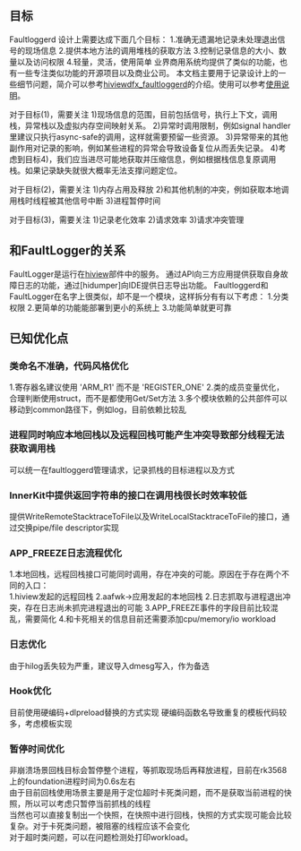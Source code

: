 ## 目标
Faultloggerd 设计上需要达成下面几个目标：
1.准确无遗漏地记录未处理退出信号的现场信息
2.提供本地方法的调用堆栈的获取方法
3.控制记录信息的大小、数量以及访问权限
4.轻量，灵活，使用简单
业界商用系统均提供了类似的功能，也有一些专注类似功能的开源项目以及商业公司。
本文档主要用于记录设计上的一些细节问题，简介可以参考[hiviewdfx\_faultloggerd](https://gitcode.com/openharmony/hiviewdfx_faultloggerd/blob/master/README_zh.md)的介绍。使用可以参考[使用说明](https://gitcode.com/openharmony/hiviewdfx_faultloggerd/blob/master/docs/usage.md)。

对于目标(1)，需要关注
1)现场信息的范围，目前包括信号，执行上下文，调用栈，异常栈以及虚拟内存空间映射关系。
2)异常时调用限制，例如signal handler里建议只执行async-safe的调用，这样就需要预留一些资源。
3)异常带来的其他副作用对记录的影响，例如某些进程的异常会导致设备复位从而丢失记录。
4)考虑到目标4)，我们应当进尽可能地获取并压缩信息，例如根据栈信息复原调用栈。如果记录缺失就很大概率无法支撑问题定位。

对于目标(2)，需要关注
1)内存占用及释放
2)和其他机制的冲突，例如获取本地调用栈时线程被其他信号中断
3)进程暂停时间

对于目标(3)，需要关注
1)记录老化效率
2)请求效率
3)请求冲突管理

## 和FaultLogger的关系
FaultLogger是运行在[hiview](https://gitcode.com/openharmony/hiviewdfx_hiview/blob/master/README_zh.md)部件中的服务。
通过API向三方应用提供获取自身故障日志的功能，通过[hidumper]向IDE提供日志导出功能。
Faultloggerd和FaultLogger在名字上很类似，却不是一个模块，这样拆分有有以下考虑：
1.分类权限
2.更简单的功能能部署到更小的系统上
3.功能简单就更可靠

## 已知优化点
### 类命名不准确，代码风格优化
1.寄存器名建议使用 'ARM_R1' 而不是 'REGISTER_ONE'
2.类的成员变量优化，合理判断使用struct，而不是都使用Get/Set方法
3.多个模块依赖的公共部件可以移动到common路径下，例如log，目前依赖比较乱

### 进程同时响应本地回栈以及远程回栈可能产生冲突导致部分线程无法获取调用栈
可以统一在faultloggerd管理请求，记录抓栈的目标进程以及方式

### InnerKit中提供返回字符串的接口在调用栈很长时效率较低
提供WriteRemoteStacktraceToFile以及WriteLocalStacktraceToFile的接口，通过交换pipe/file descriptor实现

### APP_FREEZE日志流程优化
1.本地回栈，远程回栈接口可能同时调用，存在冲突的可能。原因在于存在两个不同的入口：\
1.hiview发起的远程回栈
2.aafwk->应用发起的本地回栈
2.日志抓取与进程退出冲突，存在日志尚未抓完进程退出的可能
3.APP_FREEZE事件的字段目前比较混乱，需要简化
4.和卡死相关的信息目前还需要添加cpu/memory/io workload

### 日志优化
由于hilog丢失较为严重，建议导入dmesg写入，作为备选

### Hook优化
目前使用硬编码+dlpreload替换的方式实现
硬编码函数名导致重复的模板代码较多，考虑模板实现

### 暂停时间优化
非崩溃场景回栈目标会暂停整个进程，等抓取现场后再释放进程，目前在rk3568上的foundation进程时间为0.6s左右 \
由于目前回栈使用场景主要是用于定位超时卡死类问题，而不是获取当前进程的快照，所以可以考虑只暂停当前抓栈的线程 \
当然也可以直接复制出一个快照，在快照中进行回栈，快照的方式实现可能会比较复杂。对于卡死类问题，被阻塞的线程应该不会变化 \
对于超时类问题，可以在问题检测处打印workload。
